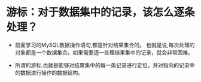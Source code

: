# 游标：对于数据集中的记录，该怎么逐条处理？

- 前面学习的MySQL数据操作语句,都是针对结果集合的。 也就是说,每次处理的对象都是一个数据集合。如果需要逐一处理结果集中的记录，就会非常困难。

* 所谓的游标,也就是能够对结果集中的每一条记录进行定位，并对指向的记录中的数据进行操作的数据结构。
